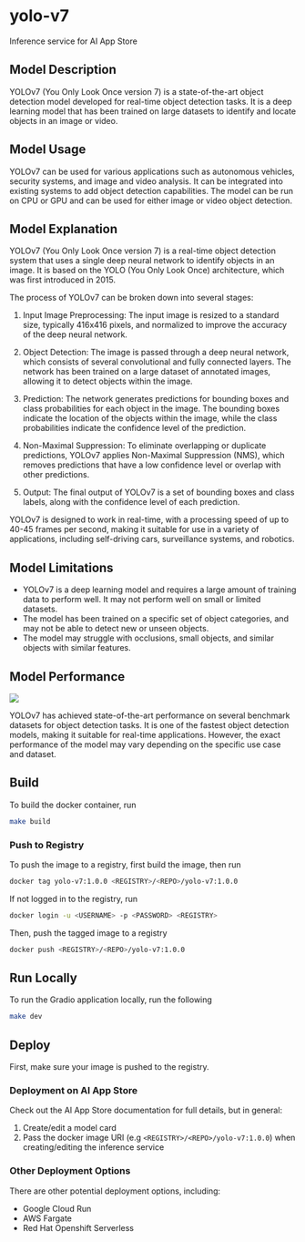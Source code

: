# yolo-v7

Inference service for AI App Store

## Model Description
YOLOv7 (You Only Look Once version 7) is a state-of-the-art object detection model developed for real-time object detection tasks. It is a deep learning model that has been trained on large datasets to identify and locate objects in an image or video.

## Model Usage
YOLOv7 can be used for various applications such as autonomous vehicles, security systems, and image and video analysis. It can be integrated into existing systems to add object detection capabilities. The model can be run on CPU or GPU and can be used for either image or video object detection.


## Model Explanation
YOLOv7 (You Only Look Once version 7) is a real-time object detection system that uses a single deep neural network to identify objects in an image. It is based on the YOLO (You Only Look Once) architecture, which was first introduced in 2015.

The process of YOLOv7 can be broken down into several stages:

1. Input Image Preprocessing: The input image is resized to a standard size, typically 416x416 pixels, and normalized to improve the accuracy of the deep neural network.

2. Object Detection: The image is passed through a deep neural network, which consists of several convolutional and fully connected layers. The network has been trained on a large dataset of annotated images, allowing it to detect objects within the image.

3. Prediction: The network generates predictions for bounding boxes and class probabilities for each object in the image. The bounding boxes indicate the location of the objects within the image, while the class probabilities indicate the confidence level of the prediction.

4. Non-Maximal Suppression: To eliminate overlapping or duplicate predictions, YOLOv7 applies Non-Maximal Suppression (NMS), which removes predictions that have a low confidence level or overlap with other predictions.

5. Output: The final output of YOLOv7 is a set of bounding boxes and class labels, along with the confidence level of each prediction.

YOLOv7 is designed to work in real-time, with a processing speed of up to 40-45 frames per second, making it suitable for use in a variety of applications, including self-driving cars, surveillance systems, and robotics.

## Model Limitations
- YOLOv7 is a deep learning model and requires a large amount of training data to perform well. It may not perform well on small or limited datasets.
- The model has been trained on a specific set of object categories, and may not be able to detect new or unseen objects.
- The model may struggle with occlusions, small objects, and similar objects with similar features.

## Model Performance
![](https://user-images.githubusercontent.com/26833433/136901921-abcfcd9d-f978-4942-9b97-0e3f202907df.png)

YOLOv7 has achieved state-of-the-art performance on several benchmark datasets for object detection tasks. It is one of the fastest object detection models, making it suitable for real-time applications. However, the exact performance of the model may vary depending on the specific use case and dataset.

## Build
To build the docker container, run
```sh
make build
```

### Push to Registry
To push the image to a registry, first build the image, then run
```sh
docker tag yolo-v7:1.0.0 <REGISTRY>/<REPO>/yolo-v7:1.0.0
```

If not logged in to the registry, run
```sh
docker login -u <USERNAME> -p <PASSWORD> <REGISTRY>
```

Then, push the tagged image to a registry
```sh
docker push <REGISTRY>/<REPO>/yolo-v7:1.0.0
```

## Run Locally
To run the Gradio application locally, run the following
```sh
make dev
```

## Deploy
First, make sure your image is pushed to the registry.

### Deployment on AI App Store
Check out the AI App Store documentation for full details, but in general:
1. Create/edit a model card
2. Pass the docker image URI (e.g `<REGISTRY>/<REPO>/yolo-v7:1.0.0`) when creating/editing the inference service

### Other Deployment Options
There are other potential deployment options, including:
- Google Cloud Run
- AWS Fargate
- Red Hat Openshift Serverless